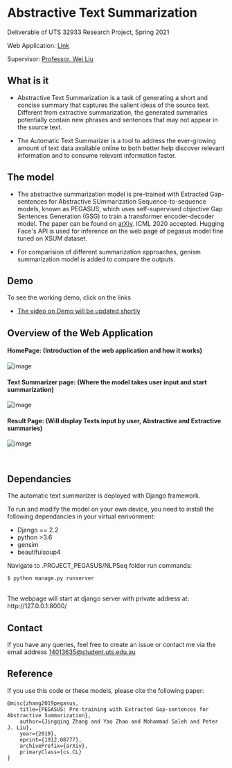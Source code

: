 

# Abstractive Text Summarization 

Deliverable of UTS 32933 Research Project, Spring 2021

Web Application: [Link](https://absumapp.herokuapp.com/)

Supervisor: [Professor. Wei Liu](https://www.uts.edu.au/staff/wei.liu)


## What is it

- Abstractive Text Summarization is a task of generating a short and concise summary that captures the salient ideas of the source text. Different from extractive summarization, the generated summaries potentially contain new phrases and sentences that may not appear in the source text.

- The Automatic Text Summarizer is a tool to address the ever-growing amount of text data available online to both better help discover relevant information and to consume relevant information faster.

## The model
- The abstractive summarization model is pre-trained with Extracted Gap-sentences for Abstractive SUmmarization Sequence-to-sequence models, known as PEGASUS, which uses self-supervised objective Gap Sentences Generation (GSG) to train a transformer encoder-decoder model. The paper can be found on [arXiv](https://arxiv.org/abs/1912.08777). ICML 2020 accepted. Hugging Face's API is used for inference on the web page of pegasus model fine tuned on XSUM dataset.

- For comparision of different summarization approaches, genism summarization model is added to compare the outputs.


## Demo
To see the working demo, click on the links
- <a href="#" target="_blank">The video on Demo will be updated shortly</a>



## Overview of the Web Application

#### HomePage: (Introduction of the web application and how it works)

![image](https://user-images.githubusercontent.com/71624659/138288463-570ae28b-fdb6-4bc8-bb65-37519c7e2799.png)

#### Text Summarizer page: (Where the model takes user input and start summarization)
![image](https://user-images.githubusercontent.com/71624659/138288722-f0a499f4-7f89-4669-a35f-7c3a4700541f.png)

#### Result Page: (Will display Texts input by user, Abstractive and Extractive summaries)
![image](https://user-images.githubusercontent.com/71624659/138288849-47e3de70-63c0-444c-962e-22e48d00f315.png)

<br>

## Dependancies

The automatic text summarizer is deployed with Django framework. 

To run and modify the model on your own device, you need to install the following dependancies in your virtual enrivonment: 
* Django == 2.2
* python >3.6
* gensim
* beautifulsoup4

Navigate to .PROJECT_PEGASUS/NLPSeq folder
run commands: 
```
$ python manage.py runserver
```
<br>
The webpage will start at django server with private address at: http://127.0.0.1:8000/


<br>

## Contact 

If you have any queries, feel free to create an issue or contact me via the email address 14013635@student.uts.edu.au

## Reference
If you use this code or these models, please cite the following paper:
```
@misc{zhang2019pegasus,
    title={PEGASUS: Pre-training with Extracted Gap-sentences for Abstractive Summarization},
    author={Jingqing Zhang and Yao Zhao and Mohammad Saleh and Peter J. Liu},
    year={2019},
    eprint={1912.08777},
    archivePrefix={arXiv},
    primaryClass={cs.CL}
}
```

